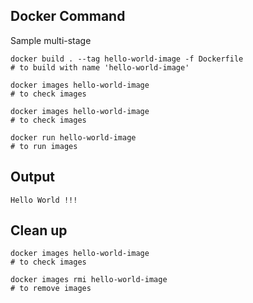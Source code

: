 ## Docker Command

Sample multi-stage

```shell
docker build . --tag hello-world-image -f Dockerfile
# to build with name 'hello-world-image'

docker images hello-world-image
# to check images

docker images hello-world-image
# to check images

docker run hello-world-image
# to run images
```

## Output
```shell
Hello World !!!
```

## Clean up
```shell
docker images hello-world-image 
# to check images

docker images rmi hello-world-image 
# to remove images
```

